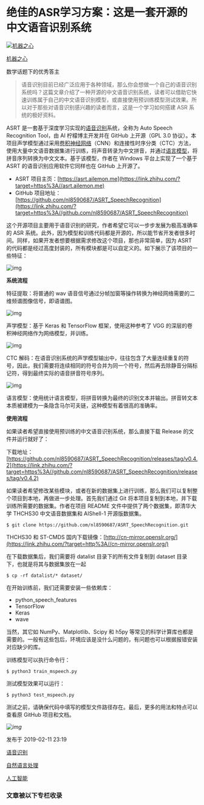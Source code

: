 # 绝佳的ASR学习方案：这是一套开源的中文语音识别系统

[![机器之心](https://pic2.zhimg.com/v2-dd115d399e55c37e3312c8ee4713890e_xs.jpg?source=172ae18b)](https://www.zhihu.com/org/ji-qi-zhi-xin-65)

[机器之心](https://www.zhihu.com/org/ji-qi-zhi-xin-65)[](https://www.zhihu.com/topic/20054793)



数学话题下的优秀答主

> 语音识别目前已经广泛应用于各种领域，那么你会想做一个自己的语音识别系统吗？这篇文章介绍了一种开源的中文语音识别系统，读者可以借助它快速训练属于自己的中文语音识别模型，或直接使用预训练模型测试效果。所以对于那些对语音识别感兴趣的读者而言，这是一个学习如何搭建 ASR 系统的极好资料。

ASRT 是一套基于深度学习实现的[语音识别](https://link.zhihu.com/?target=https%3A//mp.weixin.qq.com/s%3F__biz%3DMzA3MzI4MjgzMw%3D%3D%26mid%3D2650756900%26idx%3D2%26sn%3D6676da5421840205c93b0f43f62e79e6%26chksm%3D871a935ab06d1a4c670f71bb55eb21369f5ccdc7716f215d1fc71806faf391e9f223f73cce92%26token%3D844319223%26lang%3Dzh_CN)系统，全称为 Auto Speech Recognition Tool，由 AI 柠檬博主开发并在 GitHub 上开源（GPL 3.0 协议）。本项目声学模型通过采用[卷积神经网络](https://link.zhihu.com/?target=https%3A//mp.weixin.qq.com/s%3F__biz%3DMzA3MzI4MjgzMw%3D%3D%26mid%3D2650756900%26idx%3D2%26sn%3D6676da5421840205c93b0f43f62e79e6%26chksm%3D871a935ab06d1a4c670f71bb55eb21369f5ccdc7716f215d1fc71806faf391e9f223f73cce92%26token%3D844319223%26lang%3Dzh_CN)（CNN）和连接性时序分类（CTC）方法，使用大量中文语音数据集进行训练，将声音转录为中文拼音，并通过[语言模型](https://link.zhihu.com/?target=https%3A//mp.weixin.qq.com/s%3F__biz%3DMzA3MzI4MjgzMw%3D%3D%26mid%3D2650756900%26idx%3D2%26sn%3D6676da5421840205c93b0f43f62e79e6%26chksm%3D871a935ab06d1a4c670f71bb55eb21369f5ccdc7716f215d1fc71806faf391e9f223f73cce92%26token%3D844319223%26lang%3Dzh_CN)，将拼音序列转换为中文文本。基于该模型，作者在 Windows 平台上实现了一个基于 ASRT 的语音识别应用软件它同样也在 GitHub 上开源了。

- ASRT 项目主页：[https://asrt.ailemon.me](https://link.zhihu.com/?target=https%3A//asrt.ailemon.me)
- GitHub 项目地址：[https://github.com/nl8590687/ASRT_SpeechRecognition](https://link.zhihu.com/?target=https%3A//github.com/nl8590687/ASRT_SpeechRecognition)

这个开源项目主要用于语音识别的研究，作者希望它可以一步步发展为极高准确率的 ASR 系统。此外，因为模型和训练代码都是开源的，所以能节省开发者很多时间。同样，如果开发者想要根据需求修改这个项目，那也非常简单，因为  ASRT 的代码都是经过高度封装的，所有模块都是可以自定义的。如下展示了该项目的一些特征：

![img](https://pic2.zhimg.com/80/v2-d07b3a91866ad468f6a9b4adbfed626d_720w.jpg)

**系统流程**

特征提取：将普通的 wav 语音信号通过分帧加窗等操作转换为神经网络需要的二维频谱图像信号，即语谱图。

![img](https://pic4.zhimg.com/80/v2-75fbe1ec1aec5413832dff6019ec083b_720w.jpg)

声学模型：基于 Keras 和 TensorFlow 框架，使用这种参考了 VGG 的深层的卷积神经网络作为网络模型，并训练。

![img](https://pic3.zhimg.com/80/v2-a94f14d9d344a1eb15f4e03d9dc93df6_720w.jpg)

CTC 解码：在语音识别系统的声学模型输出中，往往包含了大量连续重复的符号，因此，我们需要将连续相同的符号合并为同一个符号，然后再去除静音分隔标记符，得到最终实际的语音拼音符号序列。

![img](https://pic3.zhimg.com/80/v2-20f535aaf16be95d291bedb796fbc66a_720w.jpg)

语言模型：使用统计语言模型，将拼音转换为最终的识别文本并输出。拼音转文本本质被建模为一条隐含马尔可夫链，这种模型有着很高的准确率。

**使用流程**

如果读者希望直接使用预训练的中文语音识别系统，那么直接下载 Release 的文件并运行就好了：

下载地址：[https://github.com/nl8590687/ASRT_SpeechRecognition/releases/tag/v0.4.2](https://link.zhihu.com/?target=https%3A//github.com/nl8590687/ASRT_SpeechRecognition/releases/tag/v0.4.2)

如果读者希望修改某些模块，或者在新的数据集上进行训练，那么我们可以复制整个项目到本地，再做进一步处理。首先我们通过 Git 将本项目复制到本地，并下载训练所需要的数据集。作者在项目 README 文件中提供了两个数据集，即清华大学 THCHS30  中文语音数据集和 AIShell-1 开源版数据集。

```text
$ git clone https://github.com/nl8590687/ASRT_SpeechRecognition.git
```

THCHS30 和 ST-CMDS 国内下载镜像：[http://cn-mirror.openslr.org/](https://link.zhihu.com/?target=http%3A//cn-mirror.openslr.org/)

在下载数据集后，我们需要将 datalist 目录下的所有文件复制到 dataset 目录下，也就是将其与数据集放在一起

```text
$ cp -rf datalist/* dataset/
```

在开始训练前，我们还需要安装一些依赖库：

- python_speech_features
- TensorFlow
- Keras
- wave

当然，其它如 NumPy、Matplotlib、Scipy 和 h5py 等常见的科学计算库也都是需要的。一般有这些包后，环境应该是没什么问题的，有问题也可以根据报错安装对应缺少的库。

训练模型可以执行命令行：

```text
$ python3 train_mspeech.py
```

测试模型效果可以运行：

```text
$ python3 test_mspeech.py
```

测试之前，请确保代码中填写的模型文件路径存在。最后，更多的用法和特点可以查看原 GitHub 项目和文档。



*![img](https://pic1.zhimg.com/80/v2-18cc987d5f379a82f1208b6d90722318_720w.jpg)*





发布于 2019-02-11 23:19

[语音识别](https://www.zhihu.com/topic/19560846)

[自然语言处理](https://www.zhihu.com/topic/19560026)

[人工智能](https://www.zhihu.com/topic/19551275)

### 文章被以下专栏收录